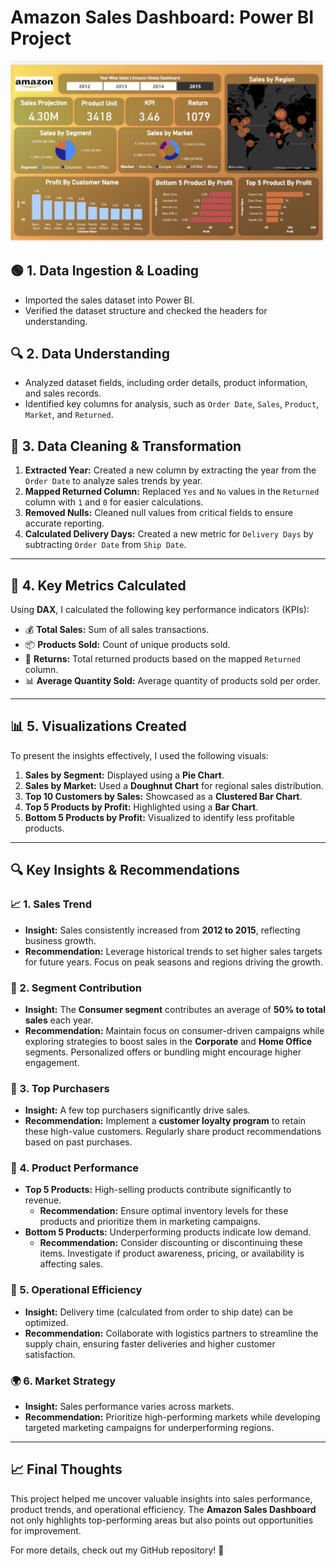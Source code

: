 # Amazon Sales Dashboard: Power BI Project

![Amazon Sales Dashboard](https://github.com/01-vivek-kumar/amazon_sales_powerbi/blob/main/Amazon%20Sales%20Dashboard.png)

## 🟢 1. Data Ingestion & Loading
- Imported the sales dataset into Power BI.
- Verified the dataset structure and checked the headers for understanding.

## 🔍 2. Data Understanding
- Analyzed dataset fields, including order details, product information, and sales records.
- Identified key columns for analysis, such as `Order Date`, `Sales`, `Product`, `Market`, and `Returned`.

## 🧹 3. Data Cleaning & Transformation
1. **Extracted Year:** Created a new column by extracting the year from the `Order Date` to analyze sales trends by year.  
2. **Mapped Returned Column:** Replaced `Yes` and `No` values in the `Returned` column with `1` and `0` for easier calculations.  
3. **Removed Nulls:** Cleaned null values from critical fields to ensure accurate reporting.  
4. **Calculated Delivery Days:** Created a new metric for `Delivery Days` by subtracting `Order Date` from `Ship Date`.  

---

## 📏 4. Key Metrics Calculated
Using **DAX**, I calculated the following key performance indicators (KPIs):  
- 💰 **Total Sales:** Sum of all sales transactions.  
- 📦 **Products Sold:** Count of unique products sold.  
- 🔄 **Returns:** Total returned products based on the mapped `Returned` column.  
- 📊 **Average Quantity Sold:** Average quantity of products sold per order.  

---

## 📊 5. Visualizations Created
To present the insights effectively, I used the following visuals:  

1. **Sales by Segment:** Displayed using a **Pie Chart**.  
2. **Sales by Market:** Used a **Doughnut Chart** for regional sales distribution.  
3. **Top 10 Customers by Sales:** Showcased as a **Clustered Bar Chart**.  
4. **Top 5 Products by Profit:** Highlighted using a **Bar Chart**.  
5. **Bottom 5 Products by Profit:** Visualized to identify less profitable products.  

---

## 🔍 Key Insights & Recommendations

### 📈 1. **Sales Trend**
- **Insight:** Sales consistently increased from **2012 to 2015**, reflecting business growth.  
- **Recommendation:** Leverage historical trends to set higher sales targets for future years. Focus on peak seasons and regions driving the growth.  

### 👥 2. **Segment Contribution**
- **Insight:** The **Consumer segment** contributes an average of **50% to total sales** each year.  
- **Recommendation:** Maintain focus on consumer-driven campaigns while exploring strategies to boost sales in the **Corporate** and **Home Office** segments. Personalized offers or bundling might encourage higher engagement.  

### 🛒 3. **Top Purchasers**
- **Insight:** A few top purchasers significantly drive sales.  
- **Recommendation:** Implement a **customer loyalty program** to retain these high-value customers. Regularly share product recommendations based on past purchases.  

### 🌟 4. **Product Performance**
- **Top 5 Products:** High-selling products contribute significantly to revenue.  
  - **Recommendation:** Ensure optimal inventory levels for these products and prioritize them in marketing campaigns.  
- **Bottom 5 Products:** Underperforming products indicate low demand.  
  - **Recommendation:** Consider discounting or discontinuing these items. Investigate if product awareness, pricing, or availability is affecting sales.  

### 🚚 5. **Operational Efficiency**
- **Insight:** Delivery time (calculated from order to ship date) can be optimized.  
- **Recommendation:** Collaborate with logistics partners to streamline the supply chain, ensuring faster deliveries and higher customer satisfaction.  

### 🌍 6. **Market Strategy**
- **Insight:** Sales performance varies across markets.  
- **Recommendation:** Prioritize high-performing markets while developing targeted marketing campaigns for underperforming regions.  

---

## 📈 Final Thoughts
This project helped me uncover valuable insights into sales performance, product trends, and operational efficiency. The **Amazon Sales Dashboard** not only highlights top-performing areas but also points out opportunities for improvement.  

For more details, check out my GitHub repository! 🚀
